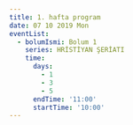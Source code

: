 ```yaml
---
title: 1. hafta program
date: 07 10 2019 Mon
eventList:
  - bolumIsmi: Bolum 1
    series: HRİSTİYAN ŞERİATI
    time:
      days:
        - 1
        - 3
        - 5
      endTime: '11:00'
      startTime: '10:00'
---
```


